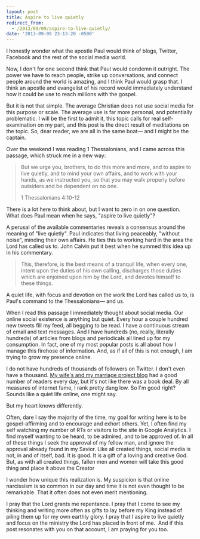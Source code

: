 ```yaml
---
layout: post
title: Aspire to live quietly
redirect_from:
  - /2013/09/09/aspire-to-live-quietly/
date: '2013-09-09 23:13:20 -0500'
---
```

<p>I honestly wonder what the apostle Paul would think of blogs, Twitter, Facebook and the rest of the social media world.</p>
<p>Now, I don't for one second think that Paul would condemn it outright. The power we have to reach people, strike up conversations, and connect people around the world is amazing, and I think Paul would grasp that. I think an apostle and evangelist of his record would immediately understand how it could be use to reach millions with the gospel.</p>
<p>But it is not that simple. The average Christian does not use social media for this purpose or scale. The average use is far more personal, and potentially problematic. I will be the first to admit it, this topic calls for real self-examination on my part, and this post is the direct result of meditations on the topic. So, dear reader, we are all in the same boat— and I might be the captain.</p>
<p>Over the weekend I was reading 1 Thessalonians, and I came across this passage, which struck me in a new way:</p>
<blockquote><p>But we urge you, brothers, to do this more and more, and to aspire to live quietly, and to mind your own affairs, and to work with your hands, as we instructed you, so that you may walk properly before outsiders and be dependent on no one.</p>
<p>1 Thessalonians 4:10-12</p></blockquote>
<p>There is a lot here to think about, but I want to zero in on one question. What does Paul mean when he says, "aspire to live quietly"?</p>
<p>A perusal of the available commentaries reveals a consensus around the meaning of "live quietly". Paul indicates that living peaceably, "without noise", minding their own affairs. He ties this to working hard in the area the Lord has called us to. John Calvin put it best when he summed this idea up in his commentary.</p>
<blockquote><p>This, therefore, is the best means of a tranquil life, when every one, intent upon the duties of his own calling, discharges those duties which are enjoined upon him by the Lord, and devotes himself to these things.</p></blockquote>
<p>A quiet life, with focus and devotion on the work the Lord has called us to, is Paul's command to the Thessalonians— and us.</p>
<p>When I read this passage I immediately thought about social media. Our online social existence is anything but quiet. Every hour a couple hundred new tweets fill my feed, all begging to be read. I have a continuous stream of email and text messages. And I have hundreds (no, really, literally hundreds) of articles from blogs and periodicals all lined up for my consumption. In fact, one of my most popular posts is all about how I manage this firehose of information. And, as if all of this is not enough, I am trying to grow my presence online.</p>
<p>I do not have hundreds of thousands of followers on Twitter. I don't even have a thousand. <a href="http://thelundinfamily.com">My wife's and my marriage project blog</a> had a good number of readers every day, but it's not like there was a book deal. By all measures of internet fame, I rank pretty dang low. So I'm good right? Sounds like a quiet life online, one might say.</p>
<p>But my heart knows differently.</p>
<p>Often, dare I say the majority of the time, my goal for writing here is to be gospel-affirming and to encourage and exhort others. Yet, I often find my self watching my number of RTs or visitors to the site in Google Analytics. I find myself wanting to be heard, to be admired, and to be approved of. In all of these things I seek the approval of my fellow man, and ignore the approval already found in my Savior. Like all created things, social media is not, in and of itself, bad. It is good. It is a gift of a loving and creative God. But, as with all created things, fallen men and women will take this good thing and place it above the Creator</p>
<p>I wonder how unique this realization is. My suspicion is that online narcissism is so common in our day and time it is not even thought to be remarkable. That it often does not even merit mentioning.</p>
<p>I pray that the Lord grants me repentance. I pray that I come to see my thinking and writing more often as gifts to lay before my King instead of piling them up for my own earthly glory. I pray that I aspire to live quietly and focus on the ministry the Lord has placed in front of me.  And if this post resonates with you on that account, I am praying for you too.</p>

